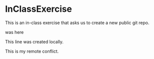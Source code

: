 # InClassExercise

This is an in-class exercise that asks us to create a new public git repo.

was here

This line was created locally.

This is my remote conflict.
